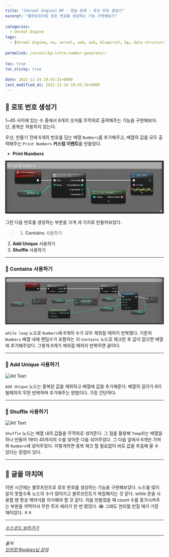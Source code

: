 ```yaml
---
title: "[Unreal Engine] BP - 연습 문제 : 로또 번호 생성기"
excerpt: "블루프린터로 로또 번호를 생성하는 기능 구현해보기"

categories:
  - Unreal Engine
tags:
  - [Unreal Engine, ue, unreal, ue4, ue5, blueprint, bp, data structure, array, practice, lotto]

permalink: /unreal/bp-lotto-number-generator/

toc: true
toc_sticky: true

date: 2022-11-24 19:43:31+0900
last_modified_at: 2022-11-24 19:43:34+0900
---
```


## 👻 로또 번호 생성기
1~45 사이에 있는 수 중에서 6개의 숫자를 무작위로 출력해주는 기능을 구현해보자. 단, 중복은 허용하지 않는다.

우선, 만들기 전에 6개의 번호를 담는 배열 ``` Numbers ```를 추가해주고, 배열의 값을 모두 출력해주는 ``` Print Numbers ``` **커스텀 이벤트**를 만들었다.

- **Print Numbers**

![Alt Text](/assets/images/posts_img/engines/unreal/blueprint/data-structure/practice/bp-lotto-number-generator/print-numbers.PNG)   

그런 다음 번호를 생성하는 부분을 크게 세 가지로 만들어보았다.

> 1. **Contains** 사용하기
2. **Add Unique** 사용하기
3. **Shuffle** 사용하기

***

### 🌱 Contains 사용하기
![Alt Text](/assets/images/posts_img/engines/unreal/blueprint/data-structure/practice/bp-lotto-number-generator/contains.PNG)   

``` while loop ``` 노드로 ``` Numbers ```에 6개의 수가 모두 채워질 때까지 반복했다. 기존의 ``` Numbers ``` 배열 내에 랜덤수가 포함하는 지 ``` Contains ``` 노드로 체크한 후 값이 없으면 배열에 추가해주었다. 그렇게 6개가 채워질 때까지 반복하면 끝이다.

***

### 🌱 Add Unique 사용하기
![Alt Text](/assets/images/posts_img/engines/unreal/blueprint/data-structure/practice/bp-lotto-number-generator/add-unique.PNG)   

``` Add Unique ``` 노드는 중복된 값을 제외하고 배열에 값을 추가해준다. 배열의 길이가 6이 될때까지 무한 반복하며 추가해주는 방법이다. 가장 간단하다.

***

### 🌱 Shuffle 사용하기
![Alt Text](/assets/images/posts_img/engines/unreal/blueprint/data-structure/practice/bp-lotto-number-generator/shuffle.PNG)   

``` Shuffle ``` 노드는 배열 내의 값들을 무작위로 섞어준다. 그 점을 활용해 ``` Temp ```라는 배열을 하나 만들어 1부터 45까지의 수를 넣어준 다음 섞어주었다. 그 다음 앞에서 6개만 가져와 ``` Numbers ```에 넣어주었다. 이렇게하면 중복 체크 할 필요없이 바로 값을 추출해 올 수 있다는 장점이 있다.

***

## 👻 글을 마치며
이번 시간에는 블루프린트로 로또 번호를 생성하는 기능을 구현해보았다. 노드를 많이 알지 못할수록 노드의 수가 많아지고 블루프린트가 복잡해지는 것 같다. while 문을 사용할 땐 항상 제어식을 의식해야 할 것 같다. 처음 만들었을 때 count 수를 증가시켜주는 부분을 까먹어서 무한 루프 에러가 한 번 떴었다. 😂 그래도 언리얼 만질 때가 가장 재미있다. ㅎㅎ

***

_[소스코드 보러가기](https://github.com/choi-dan-di/study_ue/tree/main/UE5/data-structure/practice/BP_LottoNumGenerator)_

***

_출처_   
_[인프런 Rookies님 강의](https://inf.run/TSqC)_   